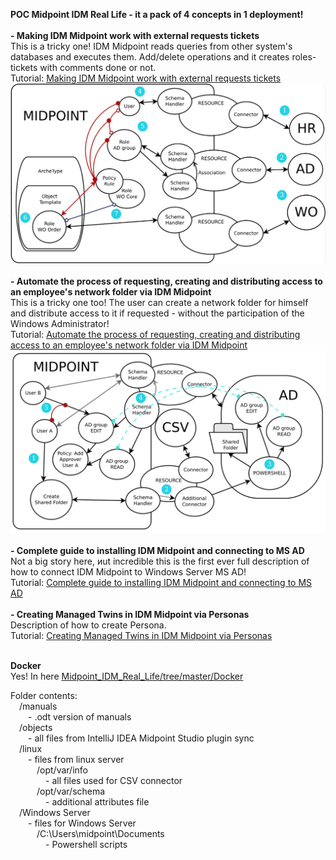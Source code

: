 <b>POC Midpoint IDM Real Life - it a pack of 4 concepts in 1 deployment!</b><br><br>
<b>- Making IDM Midpoint work with external requests tickets</b><br>
This is a tricky one! IDM Midpoint reads queries from other system's databases and executes them. Add/delete operations and it creates roles-tickets with comments done or not.<br>
Tutorial: <a href="https://habr.com/ru/articles/842756/">Making IDM Midpoint work with external requests tickets</a><br>
<img src=https://github.com/icookycom/Midpoint_IDM_Real_Life/blob/master/manuals/Midpoint_WO.jpg><br><br>
<b>- Automate the process of requesting, creating and distributing access to an employee's network folder via IDM Midpoint</b><br>
This is a tricky one too! The user can create a network folder for himself and distribute access to it if requested - without the participation of the Windows Administrator!<br>
Tutorial: <a href="https://habr.com/ru/articles/852726/">Automate the process of requesting, creating and distributing access to an employee's network folder via IDM Midpoint</a><br>
<img src=https://github.com/icookycom/Midpoint_IDM_Real_Life/blob/master/manuals/Midpoint%20Shared%20Folder%20AD%20Schema.png><br><br>
<b>- Complete guide to installing IDM Midpoint and connecting to MS AD</b><br>
Not a big story here, иut incredible this is the first ever full description of how to connect IDM Midpoint to Windows Server MS AD!<br>
Tutorial: <a href="https://habr.com/ru/articles/862112/">Complete guide to installing IDM Midpoint and connecting to MS AD</a><br><br>
<b>- Creating Managed Twins in IDM Midpoint via Personas</b><br>
Description of how to create Persona.<br>
Tutorial: <a href="https://habr.com/ru/articles/902156/">Creating Managed Twins in IDM Midpoint via Personas</a><br>
<br>


<b>Docker</b><br>
Yes! In here <a href="https://github.com/icookycom/Midpoint_IDM_Real_Life/tree/master/Docker">Midpoint_IDM_Real_Life/tree/master/Docker</a>

Folder contents:<br>
&emsp;/manuals<br>
&emsp;&emsp;- .odt version of manuals<br>
&emsp;/objects<br>
&emsp;&emsp;- all files from IntelliJ IDEA Midpoint Studio plugin sync<br>
&emsp;/linux<br>
&emsp;&emsp;- files from linux server<br>
&emsp;&emsp;&emsp;/opt/var/info<br>
&emsp;&emsp;&emsp;&emsp;- all files used for CSV connector<br>
&emsp;&emsp;&emsp;/opt/var/schema<br>
&emsp;&emsp;&emsp;&emsp;- additional attributes file<br>
&emsp;/Windows Server<br>
&emsp;&emsp;- files for Windows Server<br>
&emsp;&emsp;&emsp;/C:\Users\midpoint\Documents\
&emsp;&emsp;&emsp;&emsp;- Powershell scripts<br>
